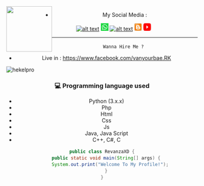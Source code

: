 <img src="https://avatars.githubusercontent.com/u/100392348?v=4" width="120" height="120" align="left">
<center>


- My Social Media :

<a href="https://Instagram.com/rvnzyy.._"><img src="https://disk.mediaindonesia.com/thumbs/1800x1200/news/2020/03/1e2c29c543e1c21f54846e7f3eae7c7e.jpg" alt="alt text" width="20" height="20"></a> 
<a href="https://wa.me/?text=Asalamualaikum+bang"><img src="https://github.com/Yayan-XD/Yayan-XD/blob/master/img/whatsapp.png" alt="alt text" width="20" height="20"></a>
<a href="https://www.facebook.com/vanyourbae.RK"><img src="https://upload.wikimedia.org/wikipedia/commons/5/51/Facebook_f_logo_%282019%29.svg" alt="alt text" width="20" height="20"></a> <a href="https://magic.rvnza.my.id"><img src="https://github.com/Yayan-XD/Yayan-XD/blob/master/img/logo_blogspot_by_YayanXD.jpg" alt="alt text" width="20" height="20"></a> <a href="https://youtube.com/channel/@revanzaXD"><img src="https://github.com/Yayan-XD/Yayan-XD/blob/master/img/logo_yt_by_YayanXD.jpg" alt="alt text" width="20" height="20"></a> 
&nbsp;&nbsp;     &nbsp;&nbsp;    &nbsp;&nbsp;   &nbsp;&nbsp;   &nbsp;&nbsp;   
___

```Wanna Hire Me ? ```

- Live in  :  https://www.facebook.com/vanyourbae.RK

<p align="left"> <img src="https://komarev.com/ghpvc/?username=hekelpro&label=Profile%20views&color=0e75b6&style=flat" alt="hekelpro" /> </p>

### 💻 Programming language used
- Python (3.x.x)
- Php
- Html
- Css
- Js
- Java, Java Script
- C++, C#, C

```JAVA
public class RevanzaXD {
   public static void main(String[] args) {
      System.out.print("Welcome To My Profile!");
   }
}
```
